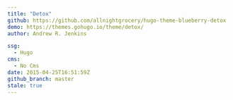 ```yaml
---
title: "Detox"
github: https://github.com/allnightgrocery/hugo-theme-blueberry-detox
demo: https://themes.gohugo.io/theme/detox/
author: Andrew R. Jenkins

ssg:
  - Hugo
cms:
  - No Cms
date: 2015-04-25T16:51:59Z
github_branch: master
stale: true
---
```

